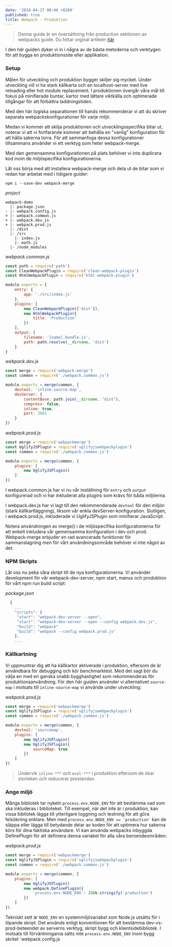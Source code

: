 ```yaml
---
date: '2018-04-27 08:46 +0200'
published: true
title: Webpack - Produktion
---
```

> Denna guide är en översättning från production sektionen av webpacks guide. Du hittar orginal artikeln [här](https://webpack.js.org/guides/production/)

I den här guiden dyker vi in i några av de bästa metoderna och verktygen för att bygga en produktionssite eller applikation.

### Setup


Målen för utveckling och produktion bygger skiljer sig mycket. Under utveckling vill vi ha stark källkarta och en localhost-server med live reloading eller hot module replacement. I produktionen övergår våra mål till fokus på minifierade buntar, kartor med lättare viktkälla och optimerade tillgångar för att förbättra laddningstiden. 

Med den här logiska separationen till hands rekommenderar vi att du skriver separata webpackskonfigurationer för varje miljö.

Medan vi kommer att skilja produktionen och utvecklingsspecifika bitar ut, noterar vi att vi fortfarande kommer att behålla en "vanlig" konfiguration för att hålla sakerna torra. För att sammanfoga dessa konfigurationer tillsammans använder vi ett verktyg som heter webpack-merge. 

Med den gemensamma konfigurationen på plats behöver vi inte duplicera kod inom de miljöspecifika konfigurationerna.

Låt oss börja med att installera webpack-merge och dela ut de bitar som vi redan har arbetat med i tidigare guider:

`npm i --save-dev webpack-merge`

*project* 
```
webpack-demo
  |- package.json
- |- webpack.config.js
+ |- webpack.common.js
+ |- webpack.dev.js
+ |- webpack.prod.js
  |- /dist
  |- /src
    |- index.js
    |- math.js
  |- /node_modules
```
*webpack.common.js*
```js
const path = require('path')
const CleanWebpackPlugin = require('clean-webpack-plugin')
const HtmlWebpackPlugin = require('html-webpack-plugin')

module.exports = {
    entry: {
        app: './src/index.js'
    },
    plugins: [
        new CleanWebpackPlugin(['dist']),
        new HtmlWebpackPlugin({
            title: 'Production'
        })
    ],
    output: {
        filename: '[name].bundle.js',
        path: path.resolve(__dirname, 'dist')
    }
}
```
*webpack.dev.js*
```js
const merge = require('webpack-merge')
const common = require('./webpack.common.js')

module.exports = merge(common, {
    devtool: 'inline-source-map',
    devServer: {
        contentBase: path.join(__dirname, "dist"),
        compress: false,
        inline: true,
        port: 3001
    }
})
```
*webpack.prod.js*
```js
const merge = require('webpackmerge')
const UglifyJSPlugin = require('uglifyjswebpackplugin')
const common = require('./webpack.common.js')

module.exports = merge(common, {
    plugins: [
        new UglifyJSPlugin()
    ]
})
```

I webpack.common.js har vi nu vår inställning för `entry` och `output` konfigurerad och vi har inkluderat alla plugins som krävs för båda miljöerna.

I webpack.dev.js har vi lagt till den rekommenderade `devtool` för den miljön (stark källkartläggning), liksom vår enkla devServer-konfiguration. Slutligen, i webpack.prod.js, inkluderade vi UglifyJSPlugin som minifierar  JavaScript.

Notera användningen av merge() i de miljöspecifika konfigurationerna för att enkelt inkludera vår gemensamma konfiguration i dev och prod. Webpack-merge erbjuder en rad avancerade funktioner för sammanslagning men för vårt användningsområde behöver vi inte något av det.

### NPM Skripts

Låt oss nu peka våra skript till de nya konfigurationerna. Vi använder development för vår webpack-dev-server, npm start, manus och produktion för vårt npm run build script:

*package.json*
```js
  {
    ...
    "scripts": {
     "start": "webpack-dev-server --open",
     "start": "webpack-dev-server --open --config webpack.dev.js",
     "build": "webpack"
     "build": "webpack --config webpack.prod.js"
    },
    ...
```

### Källkartning

Vi uppmuntrar dig att ha källkartor aktiverade i produktion, eftersom de är användbara för debugging och kör benchmarktest. Med det sagt bör du välja en med en ganska snabb bygghastighet som rekommenderas för produktionsanvändning. För den här guiden använder vi alternativet `source-map` i motsats till  `inline-source-map` vi använde under utveckling:

*webpack.prod.js*
```js
const merge = require('webpackmerge')
const UglifyJSPlugin = require('uglifyjswebpackplugin')
const common = require('./webpack.common.js')

module.exports = merge(common, {
    devtool: 'sourcemap',
    plugins: [
        new UglifyJSPlugin()
        new UglifyJSPlugin({
            sourceMap: true
        })
    ]
})
```
> Undervik `inline-***` och `eval-***` i produktion eftersom de ökar storleken och reducerar prestandan.

### Ange miljö

Många bibliotek tar nykeln `process.env.NODE_ENV` för att bestämma vad som ska inkluderas i biblioteket. Till exempel, när det inte är i produktion, kan vissa bibliotek lägga till ytterligare loggning och testning för att göra felsökning enklare. Men med `process.env.NODE_ENV == 'production'` kan de släppa eller lägga till betydande delar av koden för att optimera hur sakerna körs för dina faktiska användare. Vi kan använda webpacks inbyggda DefinePlugin för att definiera denna variabel för alla våra beroendeområden:

*webpack.prod.js*
```js
const merge = require('webpackmerge')
const UglifyJSPlugin = require('uglifyjswebpackplugin')
const common = require('./webpack.common.js')

module.exports = merge(common, {
    plugins: [
        new UglifyJSPlugin()
        new webpack.DefinePlugin({
            'process.env.NODE_ENV': JSON.stringify('production')
        })
    ]
})
```

Tekniskt sett är `NODE_ENV` en systemmiljövariabel som Node.js utsätts för i löpande skript. Det används enligt konventionen för att bestämma dev-vs-prod-beteendet av serverns verktyg, skript bygg och klientsidebibliotek. I motsats till förväntningarna sätts inte `process.env.NODE_ENV` inom bygg skritet `webpack.config.js

